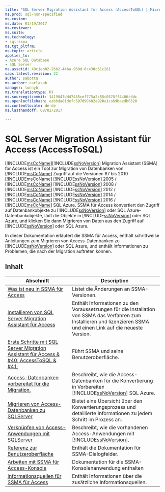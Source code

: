 ```yaml
---
title: "SQL Server Migration Assistant für Access (AccessToSQL) | Microsoft Docs"
ms.prod: sql-non-specified
ms.custom: 
ms.date: 01/19/2017
ms.reviewer: 
ms.suite: 
ms.technology:
- sql-ssma
ms.tgt_pltfrm: 
ms.topic: article
applies_to:
- Azure SQL Database
- SQL Server
ms.assetid: 40c1eb02-26b2-44ba-969d-6c430c61c281
caps.latest.revision: 22
author: sabotta
ms.author: carlasab
manager: lonnyb
ms.translationtype: MT
ms.sourcegitcommit: 1419847dd47435cef775a2c55c0578ff4406cddc
ms.openlocfilehash: eabbda81defc597d99b82a928a1ca69baedb6328
ms.contentlocale: de-de
ms.lasthandoff: 08/02/2017

---
```

# <a name="sql-server-migration-assistant-for-access-accesstosql"></a>SQL Server Migration Assistant für Access (AccessToSQL)
[!INCLUDE[msCoName](../../includes/msconame_md.md)][!INCLUDE[ssNoVersion](../../includes/ssnoversion_md.md)] Migration Assistant (SSMA) for Access ist ein Tool zur Migration von Datenbanken von [!INCLUDE[msCoName](../../includes/msconame_md.md)] Zugriff auf die Versionen 97 bis 2010 [!INCLUDE[msCoName](../../includes/msconame_md.md)] [!INCLUDE[ssNoVersion](../../includes/ssnoversion_md.md)] 2005 / [!INCLUDE[msCoName](../../includes/msconame_md.md)] [!INCLUDE[ssNoVersion](../../includes/ssnoversion_md.md)] 2008 / [!INCLUDE[msCoName](../../includes/msconame_md.md)] [!INCLUDE[ssNoVersion](../../includes/ssnoversion_md.md)] 2012 / [!INCLUDE[msCoName](../../includes/msconame_md.md)] [!INCLUDE[ssNoVersion](../../includes/ssnoversion_md.md)] 2014 / [!INCLUDE[msCoName](../../includes/msconame_md.md)] [!INCLUDE[ssNoVersion](../../includes/ssnoversion_md.md)] 2016 / [!INCLUDE[msCoName](../../includes/msconame_md.md)] SQL Azure. SSMA für Access konvertiert den Zugriff auf Datenbankobjekte zu [!INCLUDE[ssNoVersion](../../includes/ssnoversion_md.md)] oder SQL Azure-Datenbankobjekte, lädt die Objekte in [!INCLUDE[ssNoVersion](../../includes/ssnoversion_md.md)] oder SQL Azure, und klicken Sie dann Migrieren von Daten aus den Zugriff auf [!INCLUDE[ssNoVersion](../../includes/ssnoversion_md.md)] oder SQL Azure.  
  
In dieser Dokumentation erläutert die SSMA für Access, enthält schrittweise Anleitungen zum Migrieren von Access-Datenbanken zu [!INCLUDE[ssNoVersion](../../includes/ssnoversion_md.md)] oder SQL Azure, und enthält Informationen zu Problemen, die nach der Migration auftreten können.  
  
## <a name="contents"></a>Inhalt  
  
|Abschnitt|Description|  
|-----------|---------------|  
|[Was ist neu in SSMA für Access](http://msdn.microsoft.com/en-us/a24d3fc0-6911-4bfa-828a-197abf222e02)|Listet die Änderungen an SSMA-Versionen.|  
|[Installieren von SQL Server Migration Assistant für Access](http://msdn.microsoft.com/en-us/dd50eebd-75df-4e0d-8c4d-88b511aae4c7)|Enthält Informationen zu den Voraussetzungen für die Installation von SSMA das Verfahren zum Installieren und lizenzieren SSMA und einen Link auf die neueste Version.|  
|[Erste Schritte mit SQL Server Migration Assistant für Access & #40; AccessToSQL & #41;](../../ssma/access/getting-started-with-sql-server-migration-assistant-for-access-accesstosql.md)|Führt SSMA und seine Benutzeroberfläche.|  
|[Access-Datenbanken vorbereitet für die Migration.](http://msdn.microsoft.com/en-us/9b80a9e0-08e7-4b4d-b5ec-cc998d3f5114)|Beschreibt, wie die Access-Datenbanken für die Konvertierung in Vorbereiten [!INCLUDE[ssNoVersion](../../includes/ssnoversion_md.md)] SQL Azure.|  
|[Migrieren von Access-Datenbanken zu SQLServer](http://msdn.microsoft.com/en-us/76a3abcf-2998-4712-9490-fe8d872c89ca)|Bietet eine Übersicht über den Konvertierungsprozess und detaillierte Informationen zu jedem Schritt im Prozess an.|  
|[Verknüpfen von Access-Anwendungen mit SQLServer](http://msdn.microsoft.com/en-us/82374ad2-7737-4164-a489-13261ba393d4)|Beschreibt, wie die vorhandenen Access-Anwendungen mit [!INCLUDE[ssNoVersion](../../includes/ssnoversion_md.md)].|  
|[Referenz zur Benutzeroberfläche](http://msdn.microsoft.com/en-us/af24c303-4a41-449b-9c86-d6558a97e839)|Enthält die Dokumentation für SSMA-Dialogfelder.|  
|[Arbeiten mit SSMA für Access-Konsole](http://msdn.microsoft.com/en-us/ef94e843-9f88-45a2-86c4-a0af268738c4)|Dokumentation für die SSMA-Konsolenanwendung enthalten|  
|[Informationsquellen für SSMA für Access](http://go.microsoft.com/fwlink/?LinkID=708538&clcid=0x409)|Enthält Informationen über die zusätzliche Informationsquellen.|  
  

